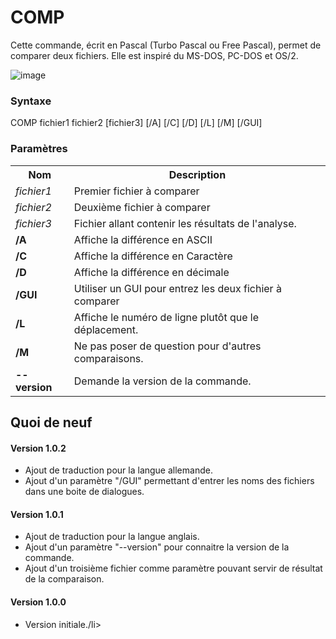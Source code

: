 # COMP
Cette commande, écrit en Pascal (Turbo Pascal ou Free Pascal), permet de comparer deux fichiers. Elle est inspiré du MS-DOS, PC-DOS et OS/2.

![image](https://github.com/gladir/COMP/assets/11842176/32139c58-fbc5-4e5d-9187-fda19059d15f)

<h3>Syntaxe</h3>

COMP fichier1 fichier2 [fichier3] [/A] [/C] [/D] [/L] [/M] [/GUI]

<h3>Paramètres</h3>

<table>
  <tr>
    <th>Nom</th>
    <th>Description</th>
  </tr>
  <tr>
    <td><i>fichier1</i></td>
    <td>Premier fichier à comparer</td>
  </tr>
  <tr>
    <td><i>fichier2</i></td>
    <td>Deuxième fichier à comparer</td>
  </tr>
  <tr>
    <td><i>fichier3</i></td>
    <td>Fichier allant contenir les résultats de l'analyse.</td>
  </tr>
  <tr>
    <td><b>/A</b></td>
    <td>Affiche la différence en ASCII</td>
  </tr>
  <tr>
    <td><b>/C</b></td>
    <td>Affiche la différence en Caractère</td>
  </tr>
  <tr>
    <td><b>/D</b></td>
    <td>Affiche la différence en décimale</td>
  </tr>
  <tr>
    <td><b>/GUI</b></td>
    <td>Utiliser un GUI pour entrez les deux fichier à comparer</td>
  </tr>
  <tr>
    <td><b>/L</b></td>
    <td>Affiche le numéro de ligne plutôt que le déplacement.</td>
  </tr>
  <tr>
    <td><b>/M</b></td>
    <td>Ne pas poser de question pour d'autres comparaisons.</td>
  </tr>
  <tr>
    <td><b>--version</b>
    <td>Demande la version de la commande.</td>
  </tr>
</table>

<h2>Quoi de neuf</h2>

<h4>Version 1.0.2</h4>
<ul>
  <li>Ajout de traduction pour la langue allemande.</li>
  <li>Ajout d'un paramètre "/GUI" permettant d'entrer les noms des fichiers dans une boite de dialogues.</li>
</ul>

<h4>Version 1.0.1</h4>
<ul>
  <li>Ajout de traduction pour la langue anglais.</li>
  <li>Ajout d'un paramètre "--version" pour connaitre la version de la commande.</li>
  <li>Ajout d'un troisième fichier comme paramètre pouvant servir de résultat de la comparaison.</li>
</ul>

<h4>Version 1.0.0</h4>
<ul>
  <li>Version initiale./li>
</ul>
